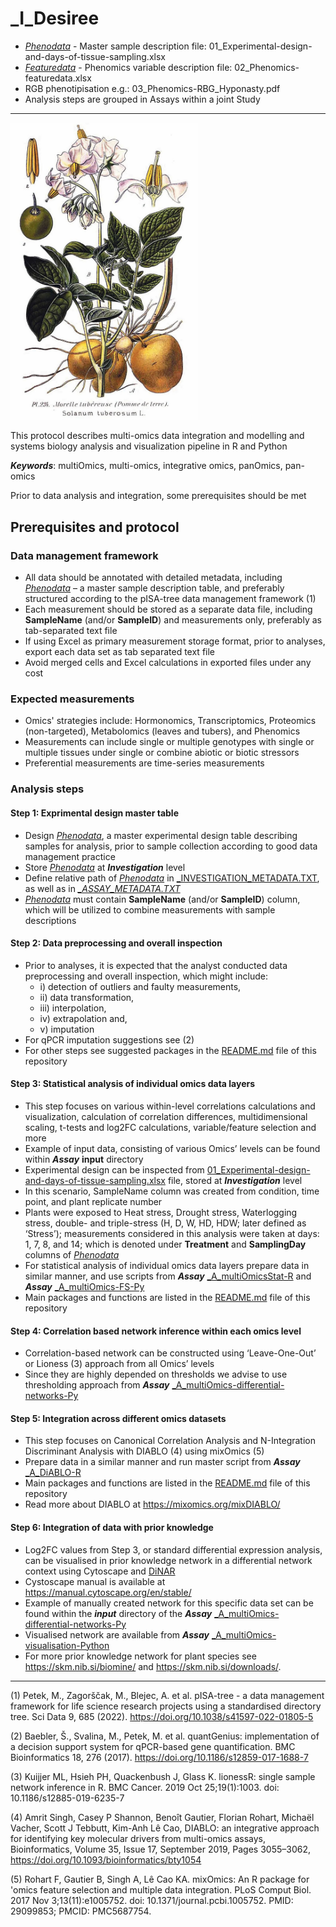 _I_Desiree
========

- <ins>*_Phenodata_*</ins> - Master sample description file: 01_Experimental-design-and-days-of-tissue-sampling.xlsx
- <ins>*_Featuredata_*</ins> - Phenomics variable description file: 02_Phenomics-featuredata.xlsx
- RGB phenotipisation e.g.: 03_Phenomics-RBG_Hyponasty.pdf
- Analysis steps are grouped in Assays within a joint Study

___  
<img src="https://github.com/NIB-SI/multiOmics-integration/blob/main/_p_ADAPTOmics/_I_Desiree/presentations/potato.jpg" width="300" class="center">



This protocol describes multi-omics data integration and modelling and systems biology analysis and visualization pipeline in R and Python

***Keywords***:  multiOmics, multi-omics, integrative omics, panOmics, pan-omics

Prior to data analysis and integration, some prerequisites should be met

## Prerequisites and protocol

### Data management framework
- All data should be annotated with detailed metadata, including <ins>*_Phenodata_*</ins> – a master sample description table, and preferably structured according to the pISA-tree data management framework (1)
- Each measurement should be stored as a separate data file, including **SampleName** (and/or **SampleID**) and measurements only, preferably as tab-separated text file
- If using Excel as primary measurement storage format, prior to analyses, export each data set as tab separated text file
- Avoid merged cells and Excel calculations in exported files under any cost

### Expected measurements 
- Omics' strategies include: Hormonomics, Transcriptomics, Proteomics (non-targeted), Metabolomics (leaves and tubers), and Phenomics
- Measurements can include single or multiple genotypes with single or multiple tissues under single or combine abiotic or biotic stressors
- Preferential measurements are time-series measurements

### Analysis steps 
#### Step 1: Exprimental design master table
- Design <ins>*_Phenodata_*</ins>, a master experimental design table describing samples for analysis, prior to sample collection according to good data management practice
- Store <ins>*_Phenodata_*</ins> at **_Investigation_** level
- Define relative path of <ins>*_Phenodata_*</ins> in [_INVESTIGATION_METADATA.TXT](https://github.com/NIB-SI/multiOmics-integration/blob/main/_p_ADAPTOmics/_I_Desiree/_INVESTIGATION_METADATA.TXT), as well as in <ins>*__ASSAY_METADATA.TXT_*</ins>
- <ins>*_Phenodata_*</ins> must contain **SampleName** (and/or **SampleID**) column, which will be utilized to combine measurements with sample descriptions

#### Step 2: Data preprocessing and overall inspection 
- Prior to analyses, it is expected that the analyst conducted data preprocessing and overall inspection, which might include: 
  * i) detection of outliers and faulty measurements,
  * ii) data transformation,
  * iii) interpolation,
  * iv) extrapolation and,
  * v) imputation
- For qPCR imputation suggestions see (2)
- For other steps see suggested packages in the [README.md](https://github.com/NIB-SI/multiOmics-integration/blob/main/_p_ADAPTOmics/_I_Desiree/_S_multiOmics/README.md) file of this repository

#### Step 3: Statistical analysis of individual omics data layers
- This step focuses on various within-level correlations calculations and visualization, calculation of correlation differences, multidimensional scaling, t-tests and log2FC calculations, variable/feature selection and more
- Example of input data, consisting of various Omics’ levels can be found within **_Assay_** **input** directory
- Experimental design can be inspected from [01_Experimental-design-and-days-of-tissue-sampling.xlsx](https://github.com/NIB-SI/multiOmics-integration/blob/main/_p_ADAPTOmics/_I_Desiree/01_Experimental-design-and-days-of-tissue-sampling.xlsx) file, stored at **_Investigation_** level
- In this scenario, SampleName column was created from condition, time point, and plant replicate number
- Plants were exposed to Heat stress, Drought stress, Waterlogging stress, double- and triple-stress (H, D, W, HD, HDW; later defined as ‘Stress’); measurements considered in this analysis were taken at days: 1, 7, 8, and 14; which is denoted under **Treatment** and **SamplingDay** columns of <ins>*_Phenodata_*</ins>
- For statistical analysis of individual omics data layers prepare data in similar manner, and use scripts from **_Assay_** [_A_multiOmicsStat-R](https://github.com/NIB-SI/multiOmics-integration/tree/main/_p_ADAPTOmics/_I_Desiree/_S_multiOmics/_A_multiOmicsStat-R) and **_Assay_** [_A_multiOmics-FS-Py](https://github.com/NIB-SI/multiOmics-integration/tree/main/_p_ADAPTOmics/_I_Desiree/_S_multiOmics/_A_multiOmics-FS-Py)
- Main packages and functions are listed in the [README.md](https://github.com/NIB-SI/multiOmics-integration/blob/main/_p_ADAPTOmics/_I_Desiree/_S_multiOmics/README.md) file of this repository

#### Step 4: Correlation based network inference within each omics level 
- Correlation-based network can be constructed using ‘Leave-One-Out’ or Lioness (3) approach from all Omics’ levels
- Since they are highly depended on thresholds we advise to use thresholding approach from **_Assay_** [_A_multiOmics-differential-networks-Py](https://github.com/NIB-SI/multiOmics-integration/tree/main/_p_ADAPTOmics/_I_Desiree/_S_multiOmics/_A_multiOmics-differential-networks-Py) 

#### Step 5: Integration across different omics datasets
- This step focuses on Canonical Correlation Analysis and N-Integration Discriminant Analysis with DIABLO (4) using mixOmics (5)
- Prepare data in a similar manner and run master script from **_Assay_** [_A_DiABLO-R](https://github.com/NIB-SI/multiOmics-integration/tree/main/_p_ADAPTOmics/_I_Desiree/_S_multiOmics/_A_DiABLO-R)
- Main packages and functions are listed in the [README.md](https://github.com/NIB-SI/multiOmics-integration/blob/main/_p_ADAPTOmics/_I_Desiree/_S_multiOmics/README.md) file of this repository
- Read more about DIABLO at <https://mixomics.org/mixDIABLO/>

#### Step 6: Integration of data with prior knowledge 
- Log2FC values from Step 3, or standard differential expression analysis, can be visualised in prior knowledge network in a differential network context using Cytoscape and [DiNAR](https://github.com/NIB-SI/DiNAR)
- Cystoscape manual is available at <https://manual.cytoscape.org/en/stable/>
- Example of manually created network for this specific data set can be found within the ***input*** directory of the **_Assay_** [_A_multiOmics-differential-networks-Py](https://github.com/NIB-SI/multiOmics-integration/tree/main/_p_ADAPTOmics/_I_Desiree/_S_multiOmics/_A_multiOmics-differential-networks-Py)
- Visualised network are available from **_Assay_** [_A_multiOmics-visualisation-Python](https://github.com/NIB-SI/multiOmics-integration/tree/main/_p_ADAPTOmics/_I_Desiree/_S_multiOmics/_A_multiOmics-visualisation-Python)
- For more prior knowledge network for plant species see <https://skm.nib.si/biomine/>  and <https://skm.nib.si/downloads/>.

___
(1) Petek, M., Zagorščak, M., Blejec, A. et al. pISA-tree - a data management framework for life science research projects using a standardised directory tree. Sci Data 9, 685 (2022). https://doi.org/10.1038/s41597-022-01805-5

(2) Baebler, Š., Svalina, M., Petek, M. et al. quantGenius: implementation of a decision support system for qPCR-based gene quantification. BMC Bioinformatics 18, 276 (2017). https://doi.org/10.1186/s12859-017-1688-7

(3) Kuijjer ML, Hsieh PH, Quackenbush J, Glass K. lionessR: single sample network inference in R. BMC Cancer. 2019 Oct 25;19(1):1003. doi: 10.1186/s12885-019-6235-7

(4) Amrit Singh, Casey P Shannon, Benoît Gautier, Florian Rohart, Michaël Vacher, Scott J Tebbutt, Kim-Anh Lê Cao, DIABLO: an integrative approach for identifying key molecular drivers from multi-omics assays, Bioinformatics, Volume 35, Issue 17, September 2019, Pages 3055–3062, https://doi.org/10.1093/bioinformatics/bty1054

(5) Rohart F, Gautier B, Singh A, Lê Cao KA. mixOmics: An R package for 'omics feature selection and multiple data integration. PLoS Comput Biol. 2017 Nov 3;13(11):e1005752. doi: 10.1371/journal.pcbi.1005752. PMID: 29099853; PMCID: PMC5687754.
